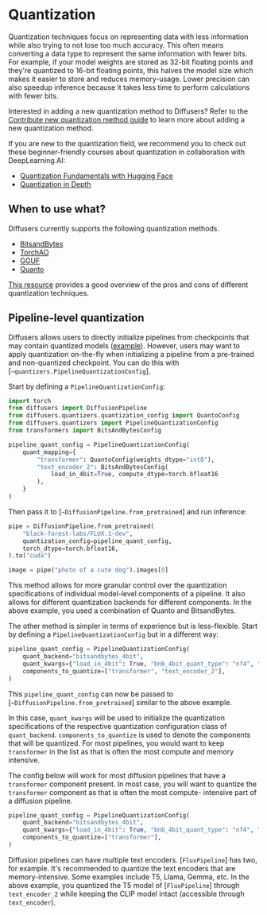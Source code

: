 <!--Copyright 2024 The HuggingFace Team. All rights reserved.

Licensed under the Apache License, Version 2.0 (the "License"); you may not use this file except in compliance with
the License. You may obtain a copy of the License at

http://www.apache.org/licenses/LICENSE-2.0

Unless required by applicable law or agreed to in writing, software distributed under the License is distributed on
an "AS IS" BASIS, WITHOUT WARRANTIES OR CONDITIONS OF ANY KIND, either express or implied. See the License for the
specific language governing permissions and limitations under the License.

-->

# Quantization

Quantization techniques focus on representing data with less information while also trying to not lose too much accuracy. This often means converting a data type to represent the same information with fewer bits. For example, if your model weights are stored as 32-bit floating points and they're quantized to 16-bit floating points, this halves the model size which makes it easier to store and reduces memory-usage. Lower precision can also speedup inference because it takes less time to perform calculations with fewer bits.

<Tip>

Interested in adding a new quantization method to Diffusers? Refer to the [Contribute new quantization method guide](https://huggingface.co/docs/transformers/main/en/quantization/contribute) to learn more about adding a new quantization method.

</Tip>

<Tip>

If you are new to the quantization field, we recommend you to check out these beginner-friendly courses about quantization in collaboration with DeepLearning.AI:

* [Quantization Fundamentals with Hugging Face](https://www.deeplearning.ai/short-courses/quantization-fundamentals-with-hugging-face/)
* [Quantization in Depth](https://www.deeplearning.ai/short-courses/quantization-in-depth/)

</Tip>

## When to use what?

Diffusers currently supports the following quantization methods.
- [BitsandBytes](./bitsandbytes)
- [TorchAO](./torchao)
- [GGUF](./gguf)
- [Quanto](./quanto.md)

[This resource](https://huggingface.co/docs/transformers/main/en/quantization/overview#when-to-use-what) provides a good overview of the pros and cons of different quantization techniques.

## Pipeline-level quantization

Diffusers allows users to directly initialize pipelines from checkpoints that may contain quantized models ([example](https://huggingface.co/hf-internal-testing/flux.1-dev-nf4-pkg)). However, users may want to apply
quantization on-the-fly when initializing a pipeline from a pre-trained and non-quantized checkpoint. You can
do this with [`~quantizers.PipelineQuantizationConfig`].

Start by defining a `PipelineQuantizationConfig`:

```py
import torch
from diffusers import DiffusionPipeline
from diffusers.quantizers.quantization_config import QuantoConfig
from diffusers.quantizers import PipelineQuantizationConfig
from transformers import BitsAndBytesConfig

pipeline_quant_config = PipelineQuantizationConfig(
    quant_mapping={
        "transformer": QuantoConfig(weights_dtype="int8"),
        "text_encoder_2": BitsAndBytesConfig(
            load_in_4bit=True, compute_dtype=torch.bfloat16
        ),
    }
)
```

Then pass it to [`~DiffusionPipeline.from_pretrained`] and run inference:

```py
pipe = DiffusionPipeline.from_pretrained(
    "black-forest-labs/FLUX.1-dev",
    quantization_config=pipeline_quant_config,
    torch_dtype=torch.bfloat16,
).to("cuda")

image = pipe("photo of a cute dog").images[0]
```

This method allows for more granular control over the quantization specifications of individual 
model-level components of a pipeline. It also allows for different quantization backends for
different components. In the above example, you used a combination of Quanto and BitsandBytes.

The other method is simpler in terms of experience but is
less-flexible. Start by defining a `PipelineQuantizationConfig` but in a different way:

```py
pipeline_quant_config = PipelineQuantizationConfig(
    quant_backend="bitsandbytes_4bit",
    quant_kwargs={"load_in_4bit": True, "bnb_4bit_quant_type": "nf4", "bnb_4bit_compute_dtype": torch.bfloat16},
    components_to_quantize=["transformer", "text_encoder_2"],
)
```

This `pipeline_quant_config` can now be passed to [`~DiffusionPipeline.from_pretrained`] similar to the above example.

In this case, `quant_kwargs` will be used to initialize the quantization specifications
of the respective quantization configuration class of `quant_backend`. `components_to_quantize`
is used to denote the components that will be quantized. For most pipelines, you would want to
keep `transformer` in the list as that is often the most compute and memory intensive.

The config below will work for most diffusion pipelines that have a `transformer` component present.
In most case, you will want to quantize the `transformer` component as that is often the most compute-
intensive part of a diffusion pipeline.

```py
pipeline_quant_config = PipelineQuantizationConfig(
    quant_backend="bitsandbytes_4bit",
    quant_kwargs={"load_in_4bit": True, "bnb_4bit_quant_type": "nf4", "bnb_4bit_compute_dtype": torch.bfloat16},
    components_to_quantize=["transformer"],
)
```

Diffusion pipelines can have multiple text encoders. [`FluxPipeline`] has two, for example. It's
recommended to quantize the text encoders that are memory-intensive. Some examples include T5,
Llama, Gemma, etc. In the above example, you quantized the T5 model of [`FluxPipeline`] through
`text_encoder_2` while keeping the CLIP model intact (accessible through `text_encoder`). 